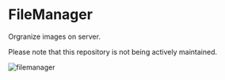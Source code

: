 FileManager
===========

Orgranize images on server.

Please note that this repository is not being actively maintained.

![filemanager](https://f.cloud.github.com/assets/1284703/2059909/a53d2272-8be5-11e3-961d-830d6ca7efce.png)

